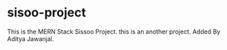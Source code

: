 # sisoo-project
This is the MERN Stack Sissoo Project.
this is an another project.
Added By Aditya Jawanjal.
